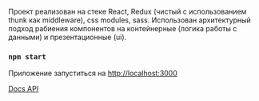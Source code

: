 Проект реализован на стеке React, Redux (чистый с использованием thunk как middleware), css modules, sass.
Использован архитектурный подход рабиения компонентов на контейнерные (логика работы с данными) и презентационные (ui).

### `npm start`

Приложение запуститься на [http://localhost:3000](http://localhost:3000)

[Docs API](https://social-network.samuraijs.com/docs)
